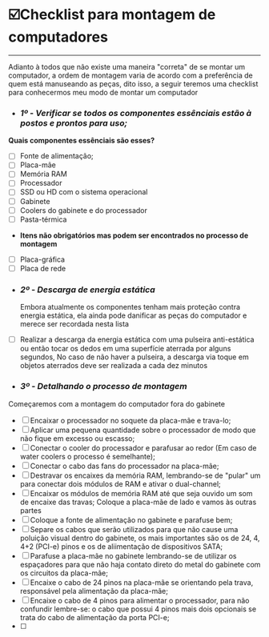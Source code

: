 # **☑️Checklist para montagem de computadores**
---
Adianto à todos que não existe uma maneira "correta" de se montar um computador, a ordem de montagem varia de acordo com a preferência de quem está manuseando as peças, dito isso, a seguir teremos uma checklist para conhecermos meu modo de montar um computador

- ### ***1º*** - *Verificar se todos os componentes essênciais estão à postos e prontos para uso;*
**Quais componentes essênciais são esses?**
- [ ] Fonte de alimentação;
- [ ] Placa-mãe
- [ ] Memória RAM
- [ ] Processador
- [ ] SSD ou HD com o sistema operacional
- [ ] Gabinete
- [ ] Coolers do gabinete e do processador
- [ ] Pasta-térmica
- **Itens não obrigatórios mas podem ser encontrados no processo de montagem**
-  [ ] Placa-gráfica
-  [ ] Placa de rede
      
- ### ***2º*** - *Descarga de energia estática*
  Embora atualmente os componentes tenham mais proteção contra energia estática, ela ainda pode danificar as peças do computador e merece ser recordada nesta lista 
- [ ] Realizar a descarga da energia estática com uma pulseira anti-estática ou então tocar os dedos em uma superfície aterrada por alguns segundos,
 No caso de não haver a pulseira, a descarga via toque em objetos aterrados deve ser realizada a cada dez minutos

- ### ***3º*** - *Detalhando o processo de montagem*
Começaremos com a montagem do computador fora do gabinete
- [ ] Encaixar o processador no soquete da placa-mãe e trava-lo;
- [ ] Aplicar uma pequena quantidade sobre o processador de modo que não fique em excesso ou escasso;
- [ ] Conectar o cooler do processador e parafusar ao redor (Em caso de water coolers o processo é semelhante);
- [ ] Conectar o cabo das fans do processador na placa-mãe;
- [ ] Destravar os encaixes da memória RAM, lembrando-se de "pular" um para conectar dois módulos de RAM e ativar o dual-channel;
- [ ] Encaixar os módulos de memória RAM até que seja ouvido um som de encaixe das travas;
Coloque a placa-mãe de lado e vamos às outras partes
- [ ] Coloque a fonte de alimentação no gabinete e parafuse bem;
- [ ] Separe os cabos que serão utilizados para que não cause uma poluição visual dentro do gabinete, os mais importantes são os de 24, 4, 4+2 (PCI-e) pinos e os de aliimentação de dispositivos SATA;
- [ ] Parafuse a placa-mãe no gabinete lembrando-se de utilizar os espaçadores para que não haja contato direto do metal do gabinete com os circuitos da placa-mãe;
- [ ] Encaixe o cabo de 24 pinos na placa-mãe se orientando pela trava, responsável pela alimentação da placa-mãe;
- [ ] Encaixe o cabo de 4 pinos para alimentar o processador, para não confundir lembre-se: o cabo que possui 4 pinos mais dois opcionais se trata do cabo de alimentação da porta PCI-e;
- [ ] 
